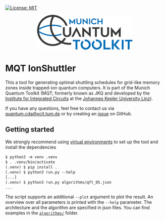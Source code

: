 [![License: MIT](https://img.shields.io/badge/license-MIT-blue.svg?style=flat-square)](https://opensource.org/licenses/MIT)

<p align="center">
  <picture>
    <source media="(prefers-color-scheme: dark)" srcset="https://raw.githubusercontent.com/cda-tum/mqt-ion-shuttler/main/docs/source/_static/mqt_light.png" width="60%">
    <img src="https://raw.githubusercontent.com/cda-tum/mqt-ion-shuttler/main/docs/source/_static/mqt_dark.png" width="60%">
  </picture>
</p>

# MQT IonShuttler

This a tool for generating optimal shuttling schedules for grid-like memory zones inside trapped-ion quantum computers.
It is part of the Munich Quantum Toolkit (MQT; formerly known as JKQ and developed by the [Institute for Integrated Circuits](https://iic.jku.at/eda/) at the [Johannes Kepler University Linz](https://jku.at)).

If you have any questions, feel free to contact us via [quantum.cda@xcit.tum.de](mailto:quantum.cda@xcit.tum.de) or by creating an [issue](#) on GitHub.

## Getting started

We strongly recommend using [virtual environments](https://docs.python.org/3/library/venv.html) to set up the tool and install the dependencies

```commandline
$ python3 -m venv .venv
$ . .venv/bin/activate
(.venv) $ pip install .
(.venv) $ python3 run.py --help
[...]
(.venv) $ python3 run.py algorithms/qft_05.json
...
```

The script supports an additional `--plot` argument to plot the result.
An overview over all parameters is printed with the `--help` parameter.
The architecture and the algorithm are specified in json files.
You can find examples in the [`algorithms/`](algorithms/) folder.
